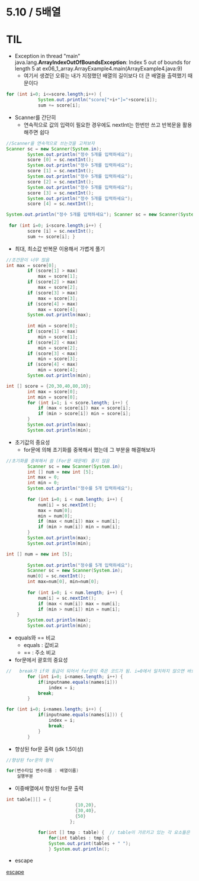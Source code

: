 # 5.10 / 5배열

# TIL

- Exception in thread "main" java.lang.**ArrayIndexOutOfBoundsException**: Index 5 out of bounds for length 5 at ex06_1_array.ArrayExample4.main(ArrayExample4.java:9)
    - 여기서 생겼던 오류는 내가 지정했던 배열의 길이보다 더 큰 배열을 출력했기 때문이다

```java
for (int i=0; i<=score.length;i++) {
			System.out.println("score["+i+"]="+score[i]);
			sum += score[i];
```

- Scanner를 간단히
    - 연속적으로 값의 입력이 필요한 경우에도 nextInt는 한번만 쓰고 반복문을 활용해주면 쉽다

```java
//Scanner을 연속적으로 쓰는것을 고쳐보자
Scanner sc = new Scanner(System.in);
		System.out.println("정수 5개를 입력하세요");
		score [0] = sc.nextInt();
		System.out.println("정수 5개를 입력하세요");
		score [1] = sc.nextInt();
		System.out.println("정수 5개를 입력하세요");
		score [2] = sc.nextInt();
		System.out.println("정수 5개를 입력하세요");
		score [3] = sc.nextInt();
		System.out.println("정수 5개를 입력하세요");
		score [4] = sc.nextInt();
```

```java
System.out.println("정수 5개를 입력하세요"); Scanner sc = new Scanner(System.in);
 
 for (int i=0; i<score.length;i++) { 
		score [i] = sc.nextInt(); 
		sum += score[i]; }
```

- 최대, 최소값 반복문 이용해서 가볍게 풀기

```java
//조건문이 너무 많음
int max = score[0];
		if (score[1] > max)
			max = score[1];
		if (score[2] > max)
			max = score[2];
		if (score[3] > max)
			max = score[3];
		if (score[4] > max)
			max = score[4];
		System.out.println(max);
		
		int min = score[0];
		if (score[1] < max)
			min = score[1];
		if (score[2] < max)
			min = score[2];
		if (score[3] < max)
			min = score[3];
		if (score[4] < max)
			min = score[4];
		System.out.println(min);
```

```java
int [] score = {20,30,40,80,10};
		int max = score[0];
		int min = score[0];
		for (int i=1; i < score.length; i++) {
			if (max < score[i]) max = score[i];
			if (min > score[i]) min = score[i];
		}
		System.out.println(max);
		System.out.println(min);
```

- 초기값의 중요성
    - for문에 의해 초기화를 중복해서 했는데 그 부분을 해결해보자

```java
//초기화를 중복해서 씀 (For문 때문에) 좋지 않음
		Scanner sc = new Scanner(System.in);
		int [] num = new int [5];
		int max = 0;
		int min = 0;
		System.out.println("정수를 5개 입력하세요");
		
		for (int i=0; i < num.length; i++) {
			num[i] = sc.nextInt();
			max = num[0];
			min = num[0];
			if (max < num[i]) max = num[i];
			if (min > num[i]) min = num[i];
		}
		System.out.println(max);
		System.out.println(min);
```

```java
int [] num = new int [5];
		
		System.out.println("정수를 5개 입력하세요");
		Scanner sc = new Scanner(System.in);
		num[0] = sc.nextInt();
		int max=num[0], min=num[0];
		
		for (int i=0; i < num.length; i++) {
			num[i] = sc.nextInt();
			if (max < num[i]) max = num[i];
			if (min > num[i]) min = num[i];
	}
		System.out.println(max);
		System.out.println(min);
```

- equals와 == 비교
    - equals : 값비교
    - == : 주소 비교
- for문에서 괄호의 중요성

```java
//	 break가 if와 동급이 되어서 for문이 죽은 코드가 됨. i=0에서 일치하지 않으면 바로 break
	  	for (int i=0; i<names.length; i++) {
		  	if(inputname.equals(names[i])) 
		  		index = i;
  			break;	
  		}
```

```java
for (int i=0; i<names.length; i++) {
			if(inputname.equals(names[i])) {
				index = i;
				break;	
			}
		}
```

- 향상된 for문 출력 (jdk 1.5이상)

```java
//향상된 for문의 형식

for(변수타입 변수이름 : 배열이름)
	실행부분

```

- 이중배열에서 향상된 for문 출력

```java
int table[][] = {
						  {10,20},
						  {30,40},
						  {50}
						};
		
			for(int [] tmp : table) {  // table이 가르키고 있는 각 요소들은 일차원 배열을 가리키고 있다
				for(int tables : tmp) {
				System.out.print(tables + " ");	
				} System.out.println();
```

- escape

[escape](https://www.notion.so/adc175a53d23474d877eea18c46c2e73)
